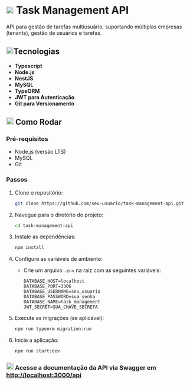 # <img height="20" src="https://raw.githubusercontent.com/innng/innng/master/assets/soulgem-sayaka.gif"/> Task Management API

API para gestão de tarefas multiusuário, suportando múltiplas empresas (tenants), gestão de usuários e tarefas.

## <img height="20" src="https://raw.githubusercontent.com/innng/innng/master/assets/soulgem-sayaka.gif"/>Tecnologias

- **Typescript**
- **Node.js**
- **NestJS**
- **MySQL**
- **TypeORM**
- **JWT para Autenticação**
- **Git para Versionamento**

## <img height="20" src="https://raw.githubusercontent.com/innng/innng/master/assets/soulgem-sayaka.gif"/> Como Rodar

### Pré-requisitos

- Node.js (versão LTS)
- MySQL
- Git

### Passos

1. Clone o repositório:
    ```bash
    git clone https://github.com/seu-usuario/task-management-api.git
    ```

2. Navegue para o diretório do projeto:
    ```bash
    cd task-management-api
    ```

3. Instale as dependências:
    ```bash
    npm install
    ```

4. Configure as variáveis de ambiente:
    - Crie um arquivo `.env` na raiz com as seguintes variáveis:
        ```
        DATABASE_HOST=localhost
        DATABASE_PORT=3306
        DATABASE_USERNAME=seu_usuario
        DATABASE_PASSWORD=sua_senha
        DATABASE_NAME=task_management
        JWT_SECRET=SUA_CHAVE_SECRETA
        ```

5. Execute as migrações (se aplicável):
    ```bash
    npm run typeorm migration:run
    ```

6. Inicie a aplicação:
    ```bash
    npm run start:dev
    ```

### <img height="20" src="https://raw.githubusercontent.com/innng/innng/master/assets/soulgem-sayaka.gif"/> Acesse a documentação da API via Swagger em [http://localhost:3000/api](http://localhost:3000/api)
